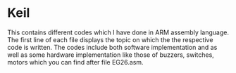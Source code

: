 # Keil
This contains  different codes which I have done in ARM assembly language. The first line of each file displays the topic on which the the respective code is written. The codes include both software implementation and as well as some hardware implementation like those of buzzers, switches, motors which you can find after file EG26.asm.

